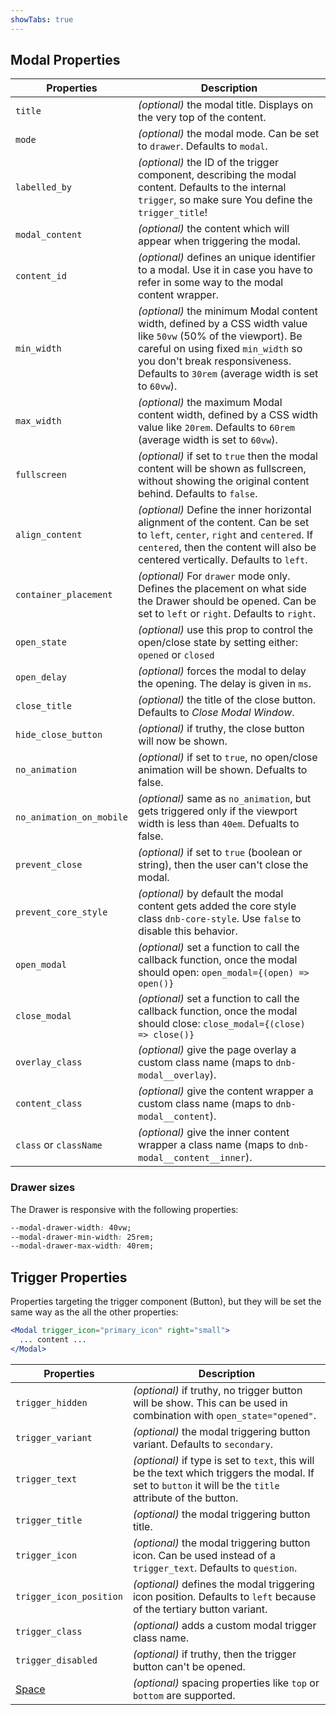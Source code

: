 ```yaml
---
showTabs: true
---
```


## Modal Properties

| Properties               | Description                                                                                                                                                                                                                                  |
| ------------------------ | -------------------------------------------------------------------------------------------------------------------------------------------------------------------------------------------------------------------------------------------- |
| `title`                  | _(optional)_ the modal title. Displays on the very top of the content.                                                                                                                                                                       |
| `mode`                   | _(optional)_ the modal mode. Can be set to `drawer`. Defaults to `modal`.                                                                                                                                                                    |
| `labelled_by`            | _(optional)_ the ID of the trigger component, describing the modal content. Defaults to the internal `trigger`, so make sure You define the `trigger_title`!                                                                                 |
| `modal_content`          | _(optional)_ the content which will appear when triggering the modal.                                                                                                                                                                        |
| `content_id`             | _(optional)_ defines an unique identifier to a modal. Use it in case you have to refer in some way to the modal content wrapper.                                                                                                             |
| `min_width`              | _(optional)_ the minimum Modal content width, defined by a CSS width value like `50vw` (50% of the viewport). Be careful on using fixed `min_width` so you don't break responsiveness. Defaults to `30rem` (average width is set to `60vw`). |
| `max_width`              | _(optional)_ the maximum Modal content width, defined by a CSS width value like `20rem`. Defaults to `60rem` (average width is set to `60vw`).                                                                                               |
| `fullscreen`             | _(optional)_ if set to `true` then the modal content will be shown as fullscreen, without showing the original content behind. Defaults to `false`.                                                                                          |
| `align_content`          | _(optional)_ Define the inner horizontal alignment of the content. Can be set to `left`, `center`, `right` and `centered`. If `centered`, then the content will also be centered vertically. Defaults to `left`.                             |
| `container_placement`    | _(optional)_ For `drawer` mode only. Defines the placement on what side the Drawer should be opened. Can be set to `left` or `right`. Defaults to `right`.                                                                                   |
| `open_state`             | _(optional)_ use this prop to control the open/close state by setting either: `opened` or `closed`                                                                                                                                           |
| `open_delay`             | _(optional)_ forces the modal to delay the opening. The delay is given in `ms`.                                                                                                                                                              |
| `close_title`            | _(optional)_ the title of the close button. Defaults to _Close Modal Window_.                                                                                                                                                                |
| `hide_close_button`      | _(optional)_ if truthy, the close button will now be shown.                                                                                                                                                                                  |
| `no_animation`           | _(optional)_ if set to `true`, no open/close animation will be shown. Defualts to false.                                                                                                                                                     |
| `no_animation_on_mobile` | _(optional)_ same as `no_animation`, but gets triggered only if the viewport width is less than `40em`. Defualts to false.                                                                                                                   |
| `prevent_close`          | _(optional)_ if set to `true` (boolean or string), then the user can't close the modal.                                                                                                                                                      |
| `prevent_core_style`     | _(optional)_ by default the modal content gets added the core style class `dnb-core-style`. Use `false` to disable this behavior.                                                                                                            |
| `open_modal`             | _(optional)_ set a function to call the callback function, once the modal should open: `open_modal={(open) => open()}`                                                                                                                       |
| `close_modal`            | _(optional)_ set a function to call the callback function, once the modal should close: `close_modal={(close) => close()}`                                                                                                                   |
| `overlay_class`          | _(optional)_ give the page overlay a custom class name (maps to `dnb-modal__overlay`).                                                                                                                                                       |
| `content_class`          | _(optional)_ give the content wrapper a custom class name (maps to `dnb-modal__content`).                                                                                                                                                    |
| `class` or `className`   | _(optional)_ give the inner content wrapper a class name (maps to `dnb-modal__content__inner`).                                                                                                                                              |

### Drawer sizes

The Drawer is responsive with the following properties:

```css
--modal-drawer-width: 40vw;
--modal-drawer-min-width: 25rem;
--modal-drawer-max-width: 40rem;
```

## Trigger Properties

Properties targeting the trigger component (Button), but they will be set the same way as the all the other properties:

```jsx
<Modal trigger_icon="primary_icon" right="small">
  ... content ...
</Modal>
```

| Properties                                  | Description                                                                                                                                               |
| ------------------------------------------- | --------------------------------------------------------------------------------------------------------------------------------------------------------- |
| `trigger_hidden`                            | _(optional)_ if truthy, no trigger button will be show. This can be used in combination with `open_state="opened"`.                                       |
| `trigger_variant`                           | _(optional)_ the modal triggering button variant. Defaults to `secondary`.                                                                                |
| `trigger_text`                              | _(optional)_ if type is set to `text`, this will be the text which triggers the modal. If set to `button` it will be the `title` attribute of the button. |
| `trigger_title`                             | _(optional)_ the modal triggering button title.                                                                                                           |
| `trigger_icon`                              | _(optional)_ the modal triggering button icon. Can be used instead of a `trigger_text`. Defaults to `question`.                                           |
| `trigger_icon_position`                     | _(optional)_ defines the modal triggering icon position. Defaults to `left` because of the tertiary button variant.                                       |
| `trigger_class`                             | _(optional)_ adds a custom modal trigger class name.                                                                                                      |
| `trigger_disabled`                          | _(optional)_ if truthy, then the trigger button can't be opened.                                                                                          |
| [Space](/uilib/components/space/properties) | _(optional)_ spacing properties like `top` or `bottom` are supported.                                                                                     |
